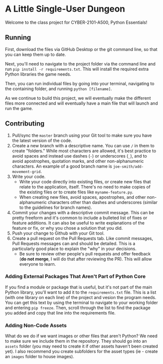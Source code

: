 # A Little Single-User Dungeon

Welcome to the class project for CYBER-2101-A500, Python Essentials!

## Running

First, download the files via GitHub Desktop or the git command line, so that you can keep them up to date.

Next, you'll need to navigate to the project folder via the command line and run `pip install -r requirements.txt`. This will install the required extra Python libraries the game needs.

Then, you can run individual files by going into your terminal, navigating to the containing folder, and running `python [filename]`.

As we continue to build this project, we will eventually make the different files more connected and will eventually have a main file that will launch and run the game.

## Contributing

1. Pull/sync the `master` branch using your Git tool to make sure you have the latest version of the code.
1. Create a new branch with a descriptive name. You can use `/` in them to create "folders." While most characters are allowed, it's best practice to avoid spaces and instead use dashes (`-`) or underscores (`_`), and to avoid apostrophes, quotation marks, and other non-alphanumeric characters. An example of a good branch name is `joe-smith/add-movement-grid`.
1. Write your code.
    - Write your code directly into existing files, or create new files that relate to the application, itself. There's no need to make copies of the existing files or to create files like `myname-feature.py`.
    - When creating new files, avoid spaces, apostrophes, and other non-alphanumeric characters other than dashes and underscores (similar to the guidelines for branch names).
1. Commit your changes with a descriptive commit message. This can be pretty freeform and it's common to include a bulleted list of fixes or feature additions. It can also be useful to write explanations of the feature or fix, or why you chose a solution that you did.
1. Push your change to Github with your Git tool.
1. Create a pull request on the Pull Requests tab. Like commit messages, Pull Requests messages can and should be detailed. This is a particularly good place to explain the "why" in your decisions.
    - Be sure to review other people's pull requests and offer feedback (**do not merge**, I will do that after reviewing the PR). This will allow everyone to learn.

### Adding External Packages That Aren't Part of Python Core

If you find a module or package that is useful, but it's not part of the main Python library, you'll want to add it to the `requirements.txt` file. This is a list (with one library on each line) of the project and vesion the program needs. You can get this text by using the terminal to navigate to your working folder and entering `pip freeze`. Then, scroll through the list to find the package you added and copy that line into the requirements file.

### Adding Non-Code Assets

What do we do if we want images or other files that aren't Python? We need to make sure we include them in the repository. They should go into an `assets` folder (you may need to create it if other assets haven't been created yet). I also recommend you create subfolders for the asset types (ie - create an `images` folder to house images).